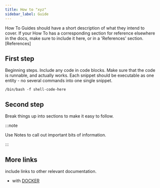 ```yaml
---
title: How to "xyz"
sidebar_label: Guide
---
```


How To Guides should have a short description of what they intend to cover. If
your How To has a corresponding section for reference elsewhere in the docs,
make sure to include it here, or in a 'References' section. [References]

## First step

Beginning steps. Include any code in code blocks. Make sure that the code is
runnable, and actually works. Each snippet should be executable as one entity -
no several commands into one single snippet.

```shell
/bin/bash -f shell-code-here
```

## Second step

Break things up into sections to make it easy to follow.

:::note

Use Notes to call out important bits of information.

:::

## More links

include links to other relevant documentation.

- with [DOCKER](/docs/get-started/docker/)
